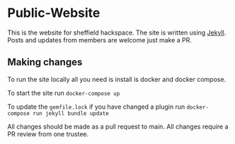 # Public-Website

This is the website for sheffield hackspace. The site is written using [Jekyll](https://jekyllrb.com/). Posts and updates from members are welcome just make a PR.

## Making changes
To run the site locally all you need is install is docker and docker compose.

To start the site run `docker-compose up`

To update the `gemfile.lock` if you have changed a plugin run `docker-compose run jekyll bundle update`

All changes should be made as a pull request to main. All changes require a PR review from one trustee.